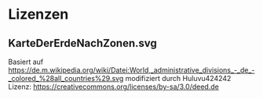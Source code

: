 # Lizenzen


## KarteDerErdeNachZonen.svg
Basiert auf https://de.m.wikipedia.org/wiki/Datei:World,_administrative_divisions_-_de_-_colored_%28all_countries%29.svg
modifiziert durch Huluvu424242
Lizenz: https://creativecommons.org/licenses/by-sa/3.0/deed.de
